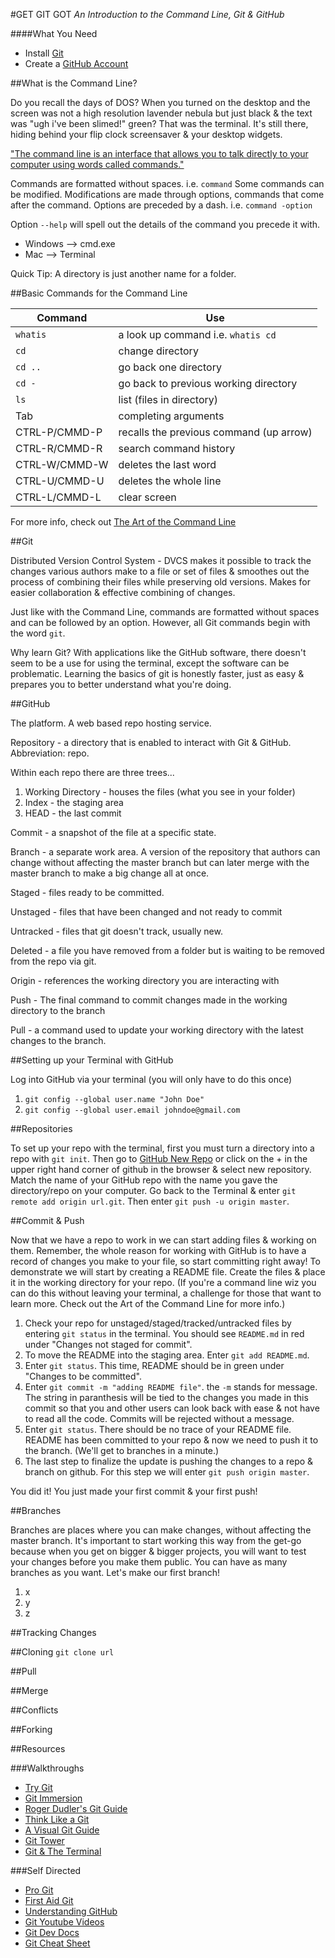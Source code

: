 #GET GIT GOT
*An Introduction to the Command Line, Git & GitHub*

####What You Need
* Install [Git](http://git-scm.com/download)
* Create a [GitHub Account](https://github.com/)

##What is the Command Line?

Do you recall the days of DOS? When you turned on the desktop and the screen was not a high resolution lavender nebula but just black & the text was "ugh i've been slimed!" green? That was the terminal. It's still there, hiding behind your flip clock screensaver & your desktop widgets. 

["The command line is an interface that allows you to talk directly to your computer using words called commands."](http://www.freesoftwaremagazine.com/articles/command_line_intro) 

Commands are formatted without spaces. i.e. `command` Some commands can be modified. Modifications are made through options, commands that come after the command. Options are preceded by a dash. i.e. `command -option`

Option `--help` will spell out the details of the command you precede it with.

* Windows --> cmd.exe
* Mac --> Terminal

Quick Tip: A directory is just another name for a folder.

##Basic Commands for the Command Line

| Command 			|	Use 										|
|-------------------|-----------------------------------------------|
| `whatis`			|	a look up command i.e. `whatis cd`			|
| `cd`				|	change directory 							|
| `cd ..` 			| 	go back one directory 						|
| `cd - `			| 	go back to previous working directory 		|
| `ls`				|	list (files in directory) 					|
| Tab				|	completing arguments 						|
| CTRL-P/CMMD-P		|	recalls the previous command  (up arrow) 	|
| CTRL-R/CMMD-R 	|	search command history 						|
| CTRL-W/CMMD-W 	|	deletes the last word						|
| CTRL-U/CMMD-U 	|	deletes the whole line 						|
| CTRL-L/CMMD-L		|	clear screen 								|

For more info, check out [The Art of the Command Line](https://github.com/jlevy/the-art-of-command-line)

##Git

Distributed Version Control System - DVCS makes it possible to track the changes various authors make to a file or set of files & smoothes out the process of combining their files while preserving old versions. Makes for easier collaboration & effective combining of changes. 

Just like with the Command Line, commands are formatted without spaces and can be followed by an option. However, all Git commands begin with the word `git`. 

Why learn Git? With applications like the GitHub software, there doesn't seem to be a use for using the terminal, except the software can be problematic. Learning the basics of git is honestly faster, just as easy & prepares you to better understand what you're doing. 

##GitHub

The platform. A web based repo hosting service. 

Repository - a directory that is enabled to interact with Git & GitHub. Abbreviation: repo. 

Within each repo there are three trees...

1. Working Directory - houses the files (what you see in your folder)
2. Index - the staging area
3. HEAD - the last commit

Commit - a snapshot of the file at a specific state. 

Branch - a separate work area. A version of the repository that authors can change without affecting the master branch but can later merge with the master branch to make a big change all at once. 

Staged - files ready to be committed.

Unstaged - files that have been changed and not ready to commit

Untracked - files that git doesn't track, usually new.

Deleted - a file you have removed from a folder but is waiting to be removed from the repo via git.

Origin - references the working directory you are interacting with

Push - The final command to commit changes made in the working directory to the branch

Pull - a command used to update your working directory with the latest changes to the branch.

##Setting up your Terminal with GitHub

Log into GitHub via your terminal (you will only have to do this once)

1. `git config --global user.name "John Doe"`
2. `git config --global user.email johndoe@gmail.com`

##Repositories

To set up your repo with the terminal, first you must turn a directory into a repo with `git init`. Then go to [GitHub New Repo](github.com/new) or click on the + in the upper right hand corner of github in the browser & select new repository. Match the name of your GitHub repo with the name you gave the directory/repo on your computer. Go back to the Terminal & enter `git remote add origin url.git`. Then enter `git push -u origin master`.

##Commit & Push

Now that we have a repo to work in we can start adding files & working on them. Remember, the whole reason for working with GitHub is to have a record of changes you make to your file, so start committing right away! To demonstrate we will start by creating a README file. Create the files & place it in the working directory for your repo. (If you're a command line wiz you can do this without leaving your terminal, a challenge for those that want to learn more. Check out the Art of the Command Line for more info.)

1. Check your repo for unstaged/staged/tracked/untracked files by entering `git status` in the terminal. You should see `README.md` in red under "Changes not staged for commit".
2. To move the README into the staging area. Enter `git add README.md`. 
3. Enter `git status`. This time, README should be in green under "Changes to be committed".
4. Enter `git commit -m "adding README file"`. the `-m` stands for message. The string in paranthesis will be tied to the changes you made in this commit so that you and other users can look back with ease & not have to read all the code. Commits will be rejected without a message. 
5. Enter `git status`. There should be no trace of your README file. README has been committed to your repo & now we need to push it to the branch. (We'll get to branches in a minute.)
6. The last step to finalize the update is pushing the changes to a repo & branch on github. For this step we will enter `git push origin master`.

You did it! You just made your first commit & your first push!

##Branches

Branches are places where you can make changes, without affecting the master branch. It's important to start working this way from the get-go because when you get on bigger & bigger projects, you will want to test your changes before you make them public. You can have as many branches as you want. Let's make our first branch!

1. x
2. y
3. z

##Tracking Changes

##Cloning
`git clone url`

##Pull

##Merge

##Conflicts

##Forking

##Resources

###Walkthroughs
* [Try Git](https://try.github.io/)
* [Git Immersion](http://gitimmersion.com/)
* [Roger Dudler's Git Guide](http://rogerdudler.github.io/git-guide/)
* [Think Like a Git](http://think-like-a-git.net/)
* [A Visual Git Guide](http://marklodato.github.io/visual-git-guide/index-en.html)
* [Git Tower](http://www.git-tower.com/learn/)
* [Git & The Terminal](https://18f.gsa.gov/2015/03/03/how-to-use-github-and-the-terminal-a-guide/)

###Self Directed
* [Pro Git](http://git-scm.com/book/en/v2)
* [First Aid Git](http://firstaidgit.io/#/)
* [Understanding GitHub](http://readwrite.com/2013/09/30/understanding-github-a-journey-for-beginners-part-1#awesm=~oGqRd1nOhtuidI%3F_escaped_fragment_=)
* [Git Youtube Videos](https://www.youtube.com/playlist?list=PLg7s6cbtAD165JTRsXh8ofwRw0PqUnkVH)
* [Git Dev Docs](http://devdocs.io/git/git)
* [Git Cheat Sheet](http://overapi.com/git/)

